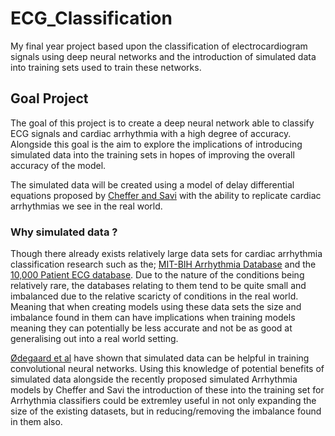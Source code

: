 # ECG_Classification
My final year project based upon the classification of electrocardiogram signals using deep neural networks and the introduction of simulated data into training sets used to train these networks.

## Goal Project
The goal of this project is to create a deep neural network able to classify ECG signals and cardiac arrhythmia with a high degree of accuracy. Alongside this goal is the aim to explore the implications of introducing simulated data into the training sets in hopes of improving the overall accuracy of the model.

The simulated data will be created using a model of delay differential equations proposed by [Cheffer and Savi](https://www.sciencedirect.com/science/article/abs/pii/S0303264720300769) with the ability to replicate cardiac arrhythmias we see in the real world.

### Why simulated data ?
Though there already exists relatively large data sets for cardiac arrhythmia classification research such as the; [MIT-BIH Arrhythmia Database](https://physionet.org/content/mitdb/1.0.0/) and the [10,000 Patient ECG database](https://figshare.com/collections/ChapmanECG/4560497/2). Due to the nature of the conditions being relatively rare, the databases relating to them tend to be quite small and imbalanced due to the relative scaricty of conditions in the real world. Meaning that when creating models using these data sets the size and imbalance found in them can have implications when training models meaning they can potentially be less accurate and not be as good at generalising out into a real world setting. 

[Ødegaard et al](https://ieeexplore.ieee.org/document/7485270) have shown that simulated data can be helpful in training convolutional neural networks. Using this knowledge of potential benefits of simulated data alongside the recently proposed simulated Arrhythmia models by Cheffer and Savi the introduction of these into the training set for Arrhythmia classifiers could be extremley useful in not only expanding the size of the existing datasets, but in reducing/removing the imbalance found in them also.
